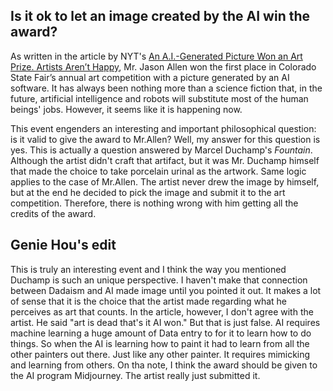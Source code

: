 ## Is it ok to let an image created by the AI win the award?
As written in the article by NYT's [An A.I.-Generated Picture Won an Art Prize. Artists Aren’t Happy](https://www.nytimes.com/2022/09/02/technology/ai-artificial-intelligence-artists.html), Mr. Jason Allen  won the first place in Colorado State Fair’s annual art competition with a picture generated by an AI software. It has always been nothing more than a science fiction that, in the future, artificial intelligence and robots will substitute most of the human beings' jobs. However, it seems like it is happening now.


This event engenders an interesting and important philosophical question: is it valid to give the award to Mr.Allen? Well, my answer for this question is yes. This is actually a question answered by Marcel Duchamp's *Fountain*. Although the artist didn't craft that artifact, but it was Mr. Duchamp himself that made the choice to take porcelain urinal as the artwork. Same logic applies to the case of Mr.Allen. The artist never drew the image by himself, but at the end he decided to pick the image and submit it to the art competition. Therefore, there is nothing wrong with him getting all the credits of the award.

## Genie Hou's edit 
This is truly an interesting event and I think the way you mentioned Duchamp is such an unique perspective. 
I haven't make that connection between Dadaism and AI made image until you pointed it out. It makes a lot of sense that it is the choice that the artist made regarding what he perceives as art that counts.
In the article, however, I don't agree with the artist. He said "art is dead that's it AI won." But that is just false.
AI requires machine learning a huge amount of Data entry to for it to learn how to do things. So when the AI is learning how to paint it had to learn from all the other painters out there. 
Just like any other painter. It requires mimicking and learning from others. On tha note, I think the award should be given to the AI program Midjourney. The artist really just submitted it.